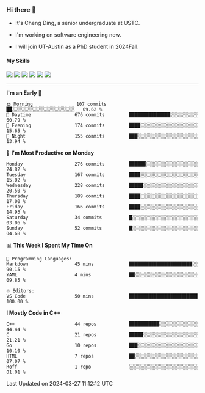 ### Hi there 👋

* It's Cheng Ding, a senior undergraduate at USTC.
  
* I'm working on software engineering now.

* I will join UT-Austin as a PhD student in 2024Fall.

#### My Skills

![](https://img.shields.io/badge/C++-65318e?logo=cplusplus&logoColor=fff)
![](https://img.shields.io/badge/Python-3e74a2?logo=python&logoColor=fff)
![](https://img.shields.io/badge/C-5654a2?logo=c&logoColor=fff)
![](https://img.shields.io/badge/Go-00aaff?logo=go&logoColor=fff)
![](https://img.shields.io/badge/Docker-0088ff?logo=docker&logoColor=fff)
![](https://img.shields.io/badge/Apache-D22128?logo=apache&logoColor=fff)

---
<!--START_SECTION:waka-->
**I'm an Early 🐤** 

```text
🌞 Morning                107 commits         ██░░░░░░░░░░░░░░░░░░░░░░░   09.62 % 
🌆 Daytime                676 commits         ███████████████░░░░░░░░░░   60.79 % 
🌃 Evening                174 commits         ████░░░░░░░░░░░░░░░░░░░░░   15.65 % 
🌙 Night                  155 commits         ███░░░░░░░░░░░░░░░░░░░░░░   13.94 % 
```
📅 **I'm Most Productive on Monday** 

```text
Monday                   276 commits         ██████░░░░░░░░░░░░░░░░░░░   24.82 % 
Tuesday                  167 commits         ████░░░░░░░░░░░░░░░░░░░░░   15.02 % 
Wednesday                228 commits         █████░░░░░░░░░░░░░░░░░░░░   20.50 % 
Thursday                 189 commits         ████░░░░░░░░░░░░░░░░░░░░░   17.00 % 
Friday                   166 commits         ████░░░░░░░░░░░░░░░░░░░░░   14.93 % 
Saturday                 34 commits          █░░░░░░░░░░░░░░░░░░░░░░░░   03.06 % 
Sunday                   52 commits          █░░░░░░░░░░░░░░░░░░░░░░░░   04.68 % 
```


📊 **This Week I Spent My Time On** 

```text
💬 Programming Languages: 
Markdown                 45 mins             ███████████████████████░░   90.15 % 
YAML                     4 mins              ██░░░░░░░░░░░░░░░░░░░░░░░   09.85 % 

🔥 Editors: 
VS Code                  50 mins             █████████████████████████   100.00 % 
```

**I Mostly Code in C++** 

```text
C++                      44 repos            ███████████░░░░░░░░░░░░░░   44.44 % 
C                        21 repos            █████░░░░░░░░░░░░░░░░░░░░   21.21 % 
Go                       10 repos            ███░░░░░░░░░░░░░░░░░░░░░░   10.10 % 
HTML                     7 repos             ██░░░░░░░░░░░░░░░░░░░░░░░   07.07 % 
Roff                     1 repo              ░░░░░░░░░░░░░░░░░░░░░░░░░   01.01 % 
```




 Last Updated on 2024-03-27 11:12:12 UTC
<!--END_SECTION:waka-->
